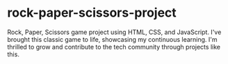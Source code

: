 # rock-paper-scissors-project
Rock, Paper, Scissors game project using HTML, CSS, and JavaScript. I've brought this classic game to life, showcasing my continuous learning. I'm thrilled to grow and contribute to the tech community through projects like this.
